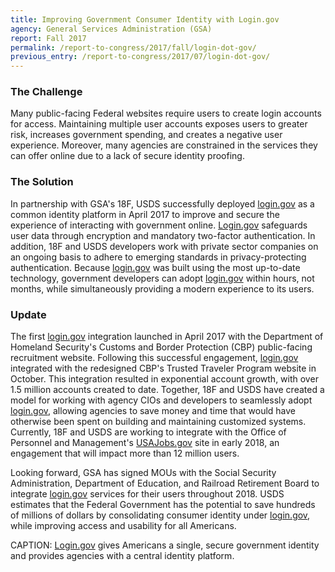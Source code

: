 ```yaml
---
title: Improving Government Consumer Identity with Login.gov
agency: General Services Administration (GSA)
report: Fall 2017
permalink: /report-to-congress/2017/fall/login-dot-gov/
previous_entry: /report-to-congress/2017/07/login-dot-gov/
---
```

### The Challenge

Many public-facing Federal websites require users to create login accounts for access. Maintaining multiple user accounts exposes users to greater risk, increases government spending, and creates a negative user experience. Moreover, many agencies are constrained in the services they can offer online due to a lack of secure identity proofing.

### The Solution

In partnership with GSA's 18F, USDS successfully deployed [login.gov](https://login.gov) as a common identity platform in April 2017 to improve and secure the experience of interacting with government online. [Login.gov](https://login.gov) safeguards user data through encryption and mandatory two-factor authentication. In addition, 18F and USDS developers work with private sector companies on an ongoing basis to adhere to emerging standards in privacy-protecting authentication. Because [login.gov](https://login.gov) was built using the most up-to-date technology, government developers can adopt [login.gov](https://login.gov) within hours, not months, while simultaneously providing a modern experience to its users.

### Update

The first [login.gov](https://login.gov) integration launched in April 2017 with the Department of Homeland Security's Customs and Border Protection (CBP) public-facing recruitment website. Following this successful engagement, [login.gov](https://login.gov) integrated with the redesigned CBP's Trusted Traveler Program website in October. This integration resulted in exponential account growth, with over 1.5 million accounts created to date. Together, 18F and USDS have created a model for working with agency CIOs and developers to seamlessly adopt [login.gov](https://login.gov), allowing agencies to save money and time that would have otherwise been spent on building and maintaining customized systems. Currently, 18F and USDS are working to integrate with the Office of Personnel and Management's [USAJobs.gov](https://usajobs.gov) site in early 2018, an engagement that will impact more than 12 million users.

Looking forward, GSA has signed MOUs with the Social Security Administration, Department of Education, and Railroad Retirement Board to integrate [login.gov](https://login.gov) services for their users throughout 2018. USDS estimates that the Federal Government has the potential to save hundreds of millions of dollars by consolidating consumer identity under [login.gov](https://login.gov), while improving access and usability for all Americans.

CAPTION: [Login.gov](https://login.gov) gives Americans a single, secure government identity and provides agencies with a central identity platform.
